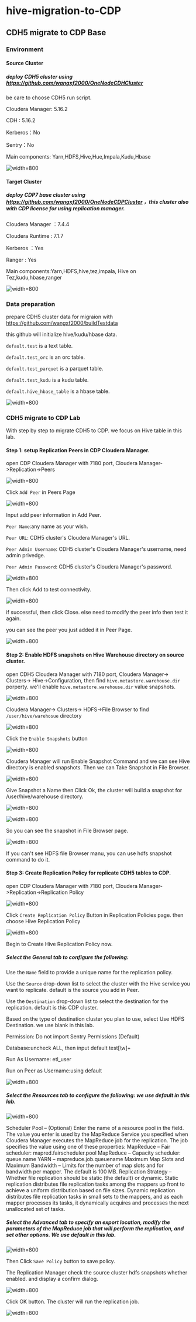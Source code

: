 # hive-migration-to-CDP

## CDH5 migrate to CDP Base

### Environment
#### Source Cluster
##### deploy CDH5 cluster using https://github.com/wangxf2000/OneNodeCDHCluster
be care to choose CDH5 run script. 

Cloudera Manager: 5.16.2 

CDH : 5.16.2 

Kerberos：No 

Sentry：No 

Main components: Yarn,HDFS,Hive,Hue,Impala,Kudu,Hbase 

![width=800](/images/CDH5_components.jpg)

#### Target Cluster
##### deploy CDP7 base cluster using https://github.com/wangxf2000/OneNodeCDPCluster ，this cluster also with CDP license for using replication manager.
Cloudera Manager ：7.4.4 

Cloudera Runtime : 7.1.7 

Kerberos ：Yes 

Ranger : Yes

Main components:Yarn,HDFS,hive,tez,impala, Hive on Tez,kudu,hbase,ranger

![width=800](/images/CDP_components.jpg)


### Data preparation
prepare CDH5 cluster data for migraion with https://github.com/wangxf2000/buildTestdata

this github will initialize hive/kudu/hbase data.

```default.test``` is a text table.

```default.test_orc``` is an orc table.

```default.test_parquet``` is a parquet table.

```default.test_kudu``` is a kudu table.

```default.hive_hbase_table``` is a hbase table.

![width=800](/images/cdh5_tables.jpg)

### CDH5 migrate to CDP Lab
With step by step to migrate CDH5 to CDP. we focus on Hive table in this lab.

#### Step 1: setup Replication Peers in CDP Cloudera Manager.
open CDP Cloudera Manager with 7180 port, Cloudera Manager->Replication->Peers

![width=800](/images/find_peers.jpg)

Click `Add Peer` in Peers Page

![width=800](/images/add_peer.jpg)

Input add peer information in Add Peer.

`Peer Name`:any name as your wish.

`Peer URL`: CDH5 cluster's Cloudera Manager's URL.

`Peer Admin Username`: CDH5 cluster's Cloudera Manager's username, need admin privedge.

`Peer Admin Password`: CDH5 cluster's Cloudera Manager's password.

![width=800](/images/add_peer_info.jpg)

Then click Add to test connectivity.

![width=800](/images/peer_test_connection.jpg)

if successful, then click Close. else need to modify the peer info then test it again. 

you can see the peer you just added it in Peer Page.

![width=800](/images/display_peer_info.jpg)

#### Step 2: Enable HDFS snapshots on Hive Warehouse directory on source cluster.
open CDH5 Cloudera Manager with 7180 port, Cloudera Manager-> Clusters-> Hive->Configuration, then find `hive.metastore.warehouse.dir` porperty. we'll enable `hive.metastore.warehouse.dir` value snapshots.

![width=800](/images/cdh5_warehouse_dir.jpg)

Cloudera Manager-> Clusters-> HDFS->File Browser to find `/user/hive/warehosue` directory

![width=800](/images/hdfs_file_browser_hive.jpg)

Click the `Enable Snapshots` button

![width=800](/images/enable_hive_snapshots.jpg)

Cloudera Manager will run Enable Snapshot Command and we can see Hive directory is enabled snapshots. Then we can Take Snapshot in File Browser.

![width=800](/images/enable_snapshot_and_take_snapshot.jpg)

Give Snapshot a Name then Click Ok, the cluster will build a snapshot for /user/hive/warehouse directory.

![width=800](/images/give_snapshot_name.jpg)

![width=800](/images/run_snapshot_command.jpg)

So you can see the snapshot in File Browser page.

![width=800](/images/hive_snapshot.jpg)

If you can't see HDFS file Browser manu, you can use hdfs snapshot command to do it.

#### Step 3: Create Replication Policy for replicate CDH5 tables to CDP.

open CDP Cloudera Manager with 7180 port, Cloudera Manager->Replication->Replication Policy

![width=800](/images/cdp_open_replication_policy.jpg)

Click `Create Replication Policy` Button in Replication Policies page. then choose Hive Replication Policy

![width=800](/images/open_hive_replication_policy_manu.jpg)

Begin to Create Hive Replication Policy now. 
##### Select the General tab to configure the following:

Use the `Name` field to provide a unique name for the replication policy.

Use the `Source` drop-down list to select the cluster with the Hive service you want to replicate. default is the source you add in Peer.

Use the `Destination` drop-down list to select the destination for the replication. default is this CDP cluster.

Based on the type of destination cluster you plan to use, select Use HDFS Destination. we use blank in this lab.

Permission: Do not import Sentry Permissions (Default)

Database:uncheck ALL, then input default test[\w]+

Run As Username: etl_user

Run on Peer as Username:using default


![width=800](/images/hive_replication_policy_general.jpg)

##### Select the Resources tab to configure the following: we use default in this lab.

![width=800](/images/hive_replication_policy_resource.jpg)

Scheduler Pool – (Optional) Enter the name of a resource pool in the field. The value you enter is used by the MapReduce Service you specified when Cloudera Manager executes the MapReduce job for the replication. The job specifies the value using one of these properties:
MapReduce – Fair scheduler: mapred.fairscheduler.pool
MapReduce – Capacity scheduler: queue.name
YARN – mapreduce.job.queuename
Maximum Map Slots and Maximum Bandwidth – Limits for the number of map slots and for bandwidth per mapper. The default is 100 MB.
Replication Strategy – Whether file replication should be static (the default) or dynamic. Static replication distributes file replication tasks among the mappers up front to achieve a uniform distribution based on file sizes. Dynamic replication distributes file replication tasks in small sets to the mappers, and as each mapper processes its tasks, it dynamically acquires and processes the next unallocated set of tasks.

##### Select the Advanced tab to specify an export location, modify the parameters of the MapReduce job that will perform the replication, and set other options. We use default in this lab. 

![width=800](/images/hive_replication_policy_advance.jpg)

Then Click `Save Policy` button to save policy.

The Replication Manager check the source cluster hdfs snapshots whether enabled. and display a confirm dialog.

![width=800](/images/create_replication_policy_confirm.jpg)

Click OK button. The cluster will run the replication job.

![width=800](/images/cdp_replication_command_running.jpg)




